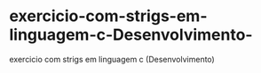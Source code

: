 # exercicio-com-strigs-em-linguagem-c-Desenvolvimento-
exercicio com strigs em linguagem c (Desenvolvimento)
